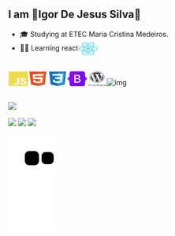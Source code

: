 ## I am  <b> 💎Igor De Jesus Silva💎</b><br>
*  🎓 Studying at ETEC Maria Cristina Medeiros. 
* 👨‍💻 Learning react<img align="center" alt="HTML" height="30" width="40" src="https://raw.githubusercontent.com/devicons/devicon/master/icons/react/react-original.svg">
<!--<div style="cursor:pointer;"><a herf="#">projetos</a></div>-->
 <div style="display: inline"><br>
  <img align="left" alt="Js" height="30" width="40" src="https://raw.githubusercontent.com/devicons/devicon/master/icons/javascript/javascript-plain.svg">
  <img align="left" alt="HTML" height="30" width="40" src="https://raw.githubusercontent.com/devicons/devicon/master/icons/html5/html5-original.svg">
  <img align="left" alt="CSS" height="30" width="40" src="https://raw.githubusercontent.com/devicons/devicon/master/icons/css3/css3-original.svg">
  <img align="left" alt="HTML" height="30" width="40" src="https://raw.githubusercontent.com/devicons/devicon/master/icons/bootstrap/bootstrap-original.svg">
  <img align="left" alt="HTML" height="30" width="40" src="https://raw.githubusercontent.com/devicons/devicon/master/icons/wordpress/wordpress-original.svg">   
</div> 
 
 ![img](https://github-readme-stats.vercel.app/api/top-langs/?username=igorrzinho&theme=blue-green)
 
<div style="display :block;"> <br>
<a href="https://www.instagram.com/s_igo.r/" target="_blank"><img src="https://img.shields.io/badge/-Instagram-%23E4405F?style=for-the-badge&logo=instagram&logoColor=white" target="_blank"></a>
 
<a href="https://www.linkedin.com/in/igor-de-jesus-silva-066552215" target="_blank"><img src="https://img.shields.io/badge/-LinkedIn-%230077B5?style=for-the-badge&logo=linkedin&logoColor=white"></a>
<a herf="" target="_blank"><img src="https://img.shields.io/badge/Telegram-2CA5E0?style=for-the-badge&logo=telegram&logoColor=white"></a>
<a herf="mailto:sigorcontato@gmail.com?subject=subject text" target="_blank"><img src="https://img.shields.io/badge/Gmail-D14836?style=for-the-badge&logo=gmail&logoColor=white"></a>
 </div>
 
 ![Snake animation](https://github.com/rafaballerini/rafaballerini/blob/output/github-contribution-grid-snake.svg)
